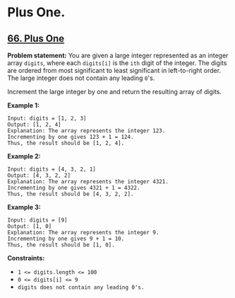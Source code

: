 # Plus One.

## [66. Plus One](https://leetcode.com/problems/plus-one/)

**Problem statement:**
You are given a large integer represented as an integer array `digits`, where each `digits[i]` is the `ith` digit of the integer. The digits are ordered from most significant to least significant in left-to-right order. The large integer does not contain any leading `0`'s.

Increment the large integer by one and return the resulting array of digits.
 
**Example 1:**

```
Input: digits = [1, 2, 3]
Output: [1, 2, 4]
Explanation: The array represents the integer 123.
Incrementing by one gives 123 + 1 = 124.
Thus, the result should be [1, 2, 4].
```

**Example 2:**

```
Input: digits = [4, 3, 2, 1]
Output: [4, 3, 2, 2]
Explanation: The array represents the integer 4321.
Incrementing by one gives 4321 + 1 = 4322.
Thus, the result should be [4, 3, 2, 2].
```

**Example 3:**

```
Input: digits = [9]
Output: [1, 0]
Explanation: The array represents the integer 9.
Incrementing by one gives 9 + 1 = 10.
Thus, the result should be [1, 0].
```

**Constraints:**

* `1 <= digits.length <= 100`
* `0 <= digits[i] <= 9`
* `digits does not contain any leading 0's.`
